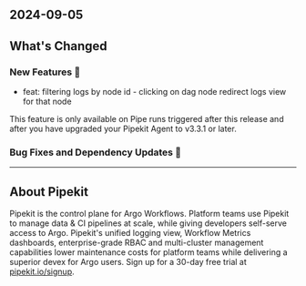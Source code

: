## 2024-09-05

## What's Changed
### New Features 🎉
* feat: filtering logs by node id - clicking on dag node redirect logs view for that node

This feature is only available on Pipe runs triggered after this release and after you have upgraded your Pipekit Agent to v3.3.1 or later.

### Bug Fixes and Dependency Updates 🐞

---

## About Pipekit

Pipekit is the control plane for Argo Workflows. Platform teams use Pipekit to manage data & CI pipelines at scale, while giving developers self-serve access to Argo. Pipekit's unified logging view, Workflow Metrics dashboards, enterprise-grade RBAC and multi-cluster management capabilities lower maintenance costs for platform teams while delivering a superior devex for Argo users. Sign up for a 30-day free trial at [pipekit.io/signup](https://pipekit.io/signup?utm_campaign=release-notes).

